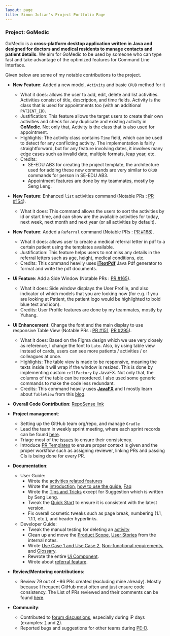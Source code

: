 ```yaml
---
layout: page
title: Simon Julian's Project Portfolio Page
---
```


### Project: GoMedic

GoMedic is a **cross-platform desktop application written in Java and designed for doctors and medical residents to
manage contacts and patient details**. We aim for GoMedic to be used by someone who can type fast and take advantage of the
optimized features for Command Line Interface. 

Given below are some of my notable contributions to the project.

* **New Feature**: Added a new model, `Activity` and basic `CRUD` method for it
    * What it does: allows the user to add, edit, delete and list activities. Activities consist of title, description, and time fields. Activity is the class that is used for appointments too (with an additional `PATIENT_ID`). 
    * Justification: This feature allows the target users to create their own activities and check for any duplicate and existing activity in **GoMedic**. Not only that, Activity is the class that is also used for appointment. 
    * Highlights: The activity class contains `Time` field, which can be used to detect for any conflicting activity. The implementation is fairly straightforward, but for any feature involving dates, it involves many edge cases such as invalid date, multiple formats, leap year, etc. 
    * Credits: 
      * SE-EDU AB3 for creating the project template, the architecture used for adding these new commands are very similar to `CRUD` commands for person in SE-EDU AB3.
      * Appointment features are done by my teammates, mostly by Seng Leng.

* **New Feature**: Enhanced `list` activities command (Notable PRs : [PR #154](https://github.com/AY2122S1-CS2103T-T15-1/tp/pull/154)).
    * What it does: This command allows the users to sort the activities by id or start time, and can show are the available activities for today, next week, next month and next year (or all activities by default).

* **New Feature**: Added a `Referral` command (Notable PRs : [PR #168](https://github.com/AY2122S1-CS2103T-T15-1/tp/pull/168)). 
    * What it does: allows user to create a medical referral letter in pdf to a certain patient using the templates available.
    * Justification: This feature helps users to not miss any details in the referral letters such as age, height, medical conditions, etc. 
    * Credits: This command heavily uses [**iTextPdf**](https://itextpdf.com/en) Java Pdf generator to format and write the pdf documents.
    
* **Ui Feature**: Add a Side Window (Notable PRs : [PR #165](https://github.com/AY2122S1-CS2103T-T15-1/tp/pull/165)).
    * What it does: Side window displays the User Profile, and also indicator of which models that you are looking now (for e.g. if you are looking at Patient, the patient logo would be highlighted to bold blue text and icon).
    * Credits: User Profile features are done by my teammates, mostly by Yuhang.
    
* **Ui Enhancement**: Change the font and the main display to use responsive Table View (Notable PRs : [PR #151](https://github.com/AY2122S1-CS2103T-T15-1/tp/pull/151/files), [PR #295](https://github.com/AY2122S1-CS2103T-T15-1/tp/pull/295)).
    * What it does: Based on the Figma design which we use very closely as reference, I change the font to `Lato`. Also, by using table view instead of cards, users can see more patients / activities / or colleagues at once. 
    * Highlights: The table view is made to be responsive, meaning the texts inside it will wrap if the window is resized. This is done by implementing custom `cellFactory` by JavaFX. Not only that, the columns of the table can be reordered. I also used some generic commands to make the code less redundant.
    * Credits: This command heavily uses [**JavaFX**](https://docs.oracle.com/javafx/2/) and I mostly learn about `TableView` from this [blog](http://tutorials.jenkov.com/javafx/tableview.html).
    
* **Overall Code Contribution**: [RepoSense link](https://nus-cs2103-ay2122s1.github.io/tp-dashboard/?search=&sort=groupTitle&sortWithin=title&since=2021-09-17&timeframe=commit&mergegroup=AY2122S1-CS2103-F09-1%2Ftp%5Bmaster%5D&groupSelect=groupByRepos&breakdown=false&tabOpen=true&tabType=authorship&tabAuthor=simonjulianl&tabRepo=AY2122S1-CS2103T-T15-1%2Ftp%5Bmaster%5D&authorshipIsMergeGroup=false&authorshipFileTypes=docs~functional-code~test-code~other&authorshipIsBinaryFileTypeChecked=false)

* **Project management**:
  * Setting up the GitHub team org/repo, and manage `Gradle`
  * Lead the team in weekly sprint meeting, where each sprint records can be found [here](#https://github.com/AY2122S1-CS2103T-T15-1/tp/projects).
  * Triage most of the [issues](https://github.com/AY2122S1-CS2103T-T15-1/tp/issues) to ensure their consistency.
  * Introduce [PR Templates](https://github.com/AY2122S1-CS2103T-T15-1/tp/blob/master/.github/pull_request_template.md) to ensure proper context is given and the proper workflow such as assigning reviewer, linking PRs and passing CIs is being done for every PR.

* **Documentation**:
    * User Guide:
        * Wrote the [activities related features](https://ay2122s1-cs2103t-t15-1.github.io/tp/UserGuide.html#33-activities-related-features)
        * Wrote the [introduction](https://ay2122s1-cs2103t-t15-1.github.io/tp/UserGuide.html#introduction), [how to use the guide](https://ay2122s1-cs2103t-t15-1.github.io/tp/UserGuide.html#1-how-to-use-this-guide), [Faq](https://ay2122s1-cs2103t-t15-1.github.io/tp/UserGuide.html#5-faq)
        * Wrote the [Tips and Tricks](https://ay2122s1-cs2103t-t15-1.github.io/tp/UserGuide.html#4-tips-and-tricks) except for Suggestion which is written by Seng Leng.
        * Tweak the [Quick Start](https://ay2122s1-cs2103t-t15-1.github.io/tp/UserGuide.html#table-of-contents) to ensure it is consistent with the latest version.
        * Fix overall cosmetic tweaks such as page break, numbering (1.1, 1.1.1, etc.), and header hyperlinks.
    * Developer Guide:
      * Tweak the manual testing for deleting an [activity](https://ay2122s1-cs2103t-t15-1.github.io/tp/DeveloperGuide.html#deleting-an-activity)
      * Clean up and move the [Product Scope](https://ay2122s1-cs2103t-t15-1.github.io/tp/DeveloperGuide.html#product-scope), [User Stories](https://ay2122s1-cs2103t-t15-1.github.io/tp/DeveloperGuide.html#user-stories) from the internal notes.
      * Wrote [Use Case 1 and Use Case 2](https://ay2122s1-cs2103t-t15-1.github.io/tp/DeveloperGuide.html#use-cases), [Non-functional requirements](https://ay2122s1-cs2103t-t15-1.github.io/tp/DeveloperGuide.html#non-functional-requirements), and [Glossary](https://ay2122s1-cs2103t-t15-1.github.io/tp/DeveloperGuide.html#glossary).
      * Rewrote the entire [Ui Component](https://ay2122s1-cs2103t-t15-1.github.io/tp/DeveloperGuide.html#ui-component).
      * Wrote about [referral feature](https://ay2122s1-cs2103t-t15-1.github.io/tp/DeveloperGuide.html#generating-medical-referral-feature).

* **Review/Mentoring contributions**:
  * Review 79 out of ~86 PRs created (excluding mine already). Mostly because I frequent GitHub most often and just ensure code consistency. The List of PRs reviewed and their comments can be found [here](https://github.com/AY2122S1-CS2103T-T15-1/tp/pulls?q=is%3Apr+is%3Aclosed+reviewed-by%3A%40me).

* **Community**:
    * Contributed to [forum discussions](https://nus-cs2103-ay2122s1.github.io/dashboards/contents/forum-activities.html), especially during iP days (examples: [1](https://github.com/nus-cs2103-AY2122S1/forum/issues/20#issuecomment-899572782) and [2](https://github.com/nus-cs2103-AY2122S1/forum/issues/179#issuecomment-912944865)). 
    * Reported bugs and suggestions for other teams during [PE-D](https://github.com/simonjulianl/ped). 
